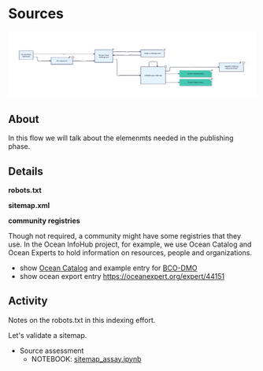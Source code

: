 #  Sources


![visual](./assets/dt_sources.svg)

## About

In this flow we will talk about the elemenmts needed in the publishing phase.  

## Details

__robots.txt__


__sitemap.xml__


__community registries__

Though not required, a community might have some registries that they use.  In the Ocean InfoHub
project, for example, we use Ocean Catalog and Ocean Experts to hold information on resources, 
people and organizations.

- show [Ocean Catalog](https://catalogue.odis.org/) and example entry for [BCO-DMO](https://catalogue.odis.org/view/3287)
- show ocean export entry https://oceanexpert.org/expert/44151 


## Activity

Notes on the robots.txt in this indexing effort.  

Let's validate a sitemap.

* Source assessment
    * NOTEBOOK: [sitemap_assay.ipynb](../commons/sitemap_assay.ipynb)